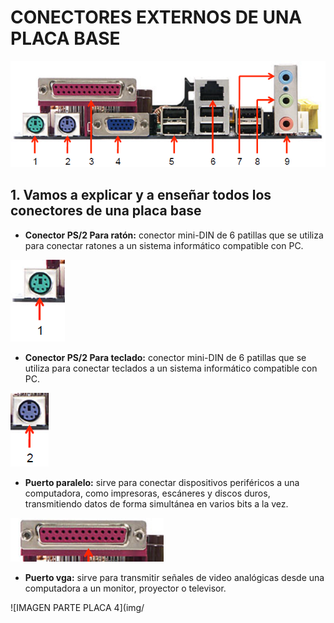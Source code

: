 # CONECTORES EXTERNOS DE UNA PLACA BASE

![IMAGEN DE LA PLACA BASE](img/conectoresplacabase.png)

## 1. Vamos a explicar y a enseñar todos los conectores de una placa base

* **Conector PS/2 Para ratón:** conector mini-DIN de 6 patillas que se utiliza para conectar ratones a un sistema informático compatible con PC.


![IMAGEN PARTE PLACA 1](img/Screenshot_20251022_125622.png)

* **Conector PS/2 Para teclado:** conector mini-DIN de 6 patillas que se utiliza para conectar teclados a un sistema informático compatible con PC.
  
![IMAGEN PARTE PLACA 2](img/Screenshot_20251022_125734.png)

* **Puerto paralelo:** sirve para conectar dispositivos periféricos a una computadora, como impresoras, escáneres y discos duros, transmitiendo datos de forma simultánea en varios bits a la vez.

![IMAGEN PARTE PLACA 3](img/Screenshot_20251022_125749.png)

* **Puerto vga:** sirve para transmitir señales de video analógicas desde una computadora a un monitor, proyector o televisor.

![IMAGEN PARTE PLACA 4](img/
